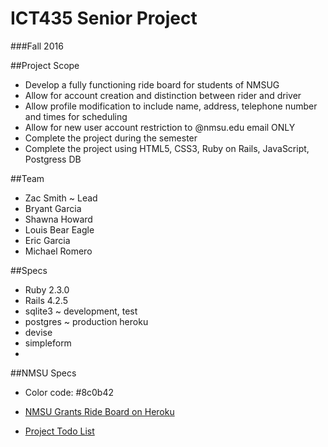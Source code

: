 # ICT435 Senior Project
###Fall 2016

##Project Scope
 + Develop a fully functioning ride board for students of NMSUG
 + Allow for account creation and distinction between rider and driver
 + Allow profile modification to include name, address, telephone number and times for scheduling
 + Allow for new user account restriction to @nmsu.edu email ONLY
 + Complete the project during the semester
 + Complete the project using HTML5, CSS3, Ruby on Rails, JavaScript, Postgress DB

##Team
 + Zac Smith ~ Lead
 + Bryant Garcia
 + Shawna Howard
 + Louis Bear Eagle
 + Eric Garcia
 + Michael Romero
 

##Specs
 + Ruby 2.3.0
 + Rails 4.2.5
 + sqlite3 ~ development, test
 + postgres ~ production heroku
 + devise 
 + simpleform
 + 

##NMSU Specs
+ Color code: #8c0b42
 

+ [NMSU Grants Ride Board on Heroku](https://nmsug-ride-board.herokuapp.com/)

+ [Project Todo List](https://github.com/zrsmith75/ICT435_Senior_Project/blob/master/Todo.md)